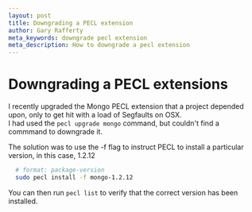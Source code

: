 ```yaml
---
layout: post
title: Downgrading a PECL extension
author: Gary Rafferty
meta_keywords: downgrade pecl extension
meta_description: How to downgrade a pecl extension
---
```

# Downgrading a PECL extensions

I recently upgraded the Mongo PECL extension that a project depended upon, only to get hit with a load of Segfaults on OSX.  
I had used the `pecl upgrade mongo` command, but couldn't find a commmand to downgrade it.  

The solution was to use the -f flag to instruct PECL to install a particular version, in this case, 1.2.12

```bash
  # format: package-version
  sudo pecl install -f mongo-1.2.12
```

You can then run `pecl list` to verify that the correct version has been installed.
